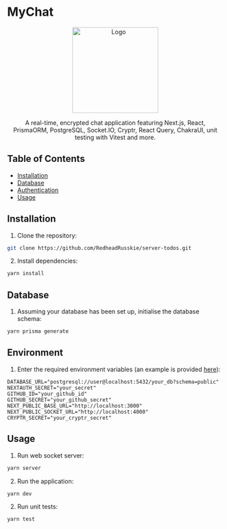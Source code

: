 # MyChat

<p align="center">
  <img src="https://github.com/RedheadRusskie/mychat/blob/develop/public/assets/logo.png" alt="Logo" width="200" />
</p>

<p align="center">
  A real-time, encrypted chat application featuring Next.js, React, PrismaORM, PostgreSQL, Socket.IO, Cryptr, React Query, ChakraUI, unit testing with Vitest and more.
</p>

## Table of Contents

- [Installation](#installation)
- [Database](#database)
- [Authentication](#environment)
- [Usage](#usage)

## Installation

1. Clone the repository:

```bash
git clone https://github.com/RedheadRusskie/server-todos.git
```

2. Install dependencies:

```bash
yarn install
```

## Database

1. Assuming your database has been set up, initialise the database schema:

```bash
yarn prisma generate
```

## Environment

1. Enter the required environment variables (an example is provided [here](https://github.com/RedheadRusskie/mychat/blob/develop/.env.example)):

```
DATABASE_URL="postgresql://user@localhost:5432/your_db?schema=public"
NEXTAUTH_SECRET="your_secret"
GITHUB_ID="your_github_id"
GITHUB_SECRET="your_github_secret"
NEXT_PUBLIC_BASE_URL="http://localhost:3000"
NEXT_PUBLIC_SOCKET_URL="http://localhost:4000"
CRYPTR_SECRET="your_cryptr_secret"
```

## Usage

1. Run web socket server:

```bash
yarn server
```

2. Run the application:

```bash
yarn dev
```

2. Run unit tests:

```bash
yarn test
```
